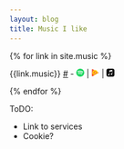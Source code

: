 ```yaml
---
layout: blog
title: Music I like
---
```


<style>
#musiclinks img{
    padding:0;
    height:1em;
    margin-bottom:-0.125em;
}
    </style>

<div class="musiclinks">

{% for link in site.music %}

{{link.music}} <a href="{{link.url}}">#</a> - <a title="Open with Spotify" href="https://open.spotify.com/search/albums/{{link.music}}"><img style="padding:0;height:1em" src="/images/spotify.svg" /></a> | <a href="https://play.google.com/music/listen#/sr/{{link.music}}"><img style="padding:0;height:1em" src="/images/playmusic.svg" /></a> | <a href="{{link.music}}"><img style="padding:0;height:1em" src="/images/applemusic.svg" /></a>


{% endfor %}

</div>

ToDO:
- Link to services
- Cookie?